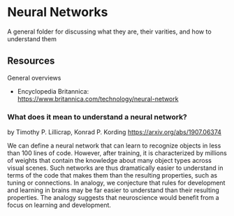 # Neural Networks
A general folder for discussing what they are, their varities, and how to understand them

## Resources
General overviews
- Encyclopedia Britannica: https://www.britannica.com/technology/neural-network

### What does it mean to understand a neural network?
by Timothy P. Lillicrap, Konrad P. Kording
https://arxiv.org/abs/1907.06374

We can define a neural network that can learn to recognize objects in less than 100 lines of code. However, after training, it is characterized by millions of weights that contain the knowledge about many object types across visual scenes. Such networks are thus dramatically easier to understand in terms of the code that makes them than the resulting properties, such as tuning or connections. In analogy, we conjecture that rules for development and learning in brains may be far easier to understand than their resulting properties. The analogy suggests that neuroscience would benefit from a focus on learning and development. 
